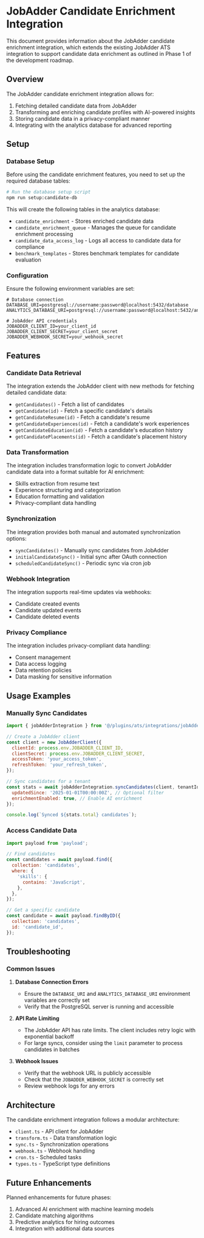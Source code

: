 # JobAdder Candidate Enrichment Integration

This document provides information about the JobAdder candidate enrichment integration, which extends the existing JobAdder ATS integration to support candidate data enrichment as outlined in Phase 1 of the development roadmap.

## Overview

The JobAdder candidate enrichment integration allows for:

1. Fetching detailed candidate data from JobAdder
2. Transforming and enriching candidate profiles with AI-powered insights
3. Storing candidate data in a privacy-compliant manner
4. Integrating with the analytics database for advanced reporting

## Setup

### Database Setup

Before using the candidate enrichment features, you need to set up the required database tables:

```bash
# Run the database setup script
npm run setup:candidate-db
```

This will create the following tables in the analytics database:

- `candidate_enrichment` - Stores enriched candidate data
- `candidate_enrichment_queue` - Manages the queue for candidate enrichment processing
- `candidate_data_access_log` - Logs all access to candidate data for compliance
- `benchmark_templates` - Stores benchmark templates for candidate evaluation

### Configuration

Ensure the following environment variables are set:

```
# Database connection
DATABASE_URI=postgresql://username:password@localhost:5432/database
ANALYTICS_DATABASE_URI=postgresql://username:password@localhost:5432/analytics

# JobAdder API credentials
JOBADDER_CLIENT_ID=your_client_id
JOBADDER_CLIENT_SECRET=your_client_secret
JOBADDER_WEBHOOK_SECRET=your_webhook_secret
```

## Features

### Candidate Data Retrieval

The integration extends the JobAdder client with new methods for fetching detailed candidate data:

- `getCandidates()` - Fetch a list of candidates
- `getCandidate(id)` - Fetch a specific candidate's details
- `getCandidateResume(id)` - Fetch a candidate's resume
- `getCandidateExperiences(id)` - Fetch a candidate's work experiences
- `getCandidateEducation(id)` - Fetch a candidate's education history
- `getCandidatePlacements(id)` - Fetch a candidate's placement history

### Data Transformation

The integration includes transformation logic to convert JobAdder candidate data into a format suitable for AI enrichment:

- Skills extraction from resume text
- Experience structuring and categorization
- Education formatting and validation
- Privacy-compliant data handling

### Synchronization

The integration provides both manual and automated synchronization options:

- `syncCandidates()` - Manually sync candidates from JobAdder
- `initialCandidateSync()` - Initial sync after OAuth connection
- `scheduledCandidateSync()` - Periodic sync via cron job

### Webhook Integration

The integration supports real-time updates via webhooks:

- Candidate created events
- Candidate updated events
- Candidate deleted events

### Privacy Compliance

The integration includes privacy-compliant data handling:

- Consent management
- Data access logging
- Data retention policies
- Data masking for sensitive information

## Usage Examples

### Manually Sync Candidates

```javascript
import { jobAdderIntegration } from '@/plugins/ats/integrations/jobAdder';

// Create a JobAdder client
const client = new JobAdderClient({
  clientId: process.env.JOBADDER_CLIENT_ID,
  clientSecret: process.env.JOBADDER_CLIENT_SECRET,
  accessToken: 'your_access_token',
  refreshToken: 'your_refresh_token',
});

// Sync candidates for a tenant
const stats = await jobAdderIntegration.syncCandidates(client, tenantId, {
  updatedSince: '2025-01-01T00:00:00Z', // Optional filter
  enrichmentEnabled: true, // Enable AI enrichment
});

console.log(`Synced ${stats.total} candidates`);
```

### Access Candidate Data

```javascript
import payload from 'payload';

// Find candidates
const candidates = await payload.find({
  collection: 'candidates',
  where: {
    'skills': {
      contains: 'JavaScript',
    },
  },
});

// Get a specific candidate
const candidate = await payload.findByID({
  collection: 'candidates',
  id: 'candidate_id',
});
```

## Troubleshooting

### Common Issues

1. **Database Connection Errors**
   - Ensure the `DATABASE_URI` and `ANALYTICS_DATABASE_URI` environment variables are correctly set
   - Verify that the PostgreSQL server is running and accessible

2. **API Rate Limiting**
   - The JobAdder API has rate limits. The client includes retry logic with exponential backoff
   - For large syncs, consider using the `limit` parameter to process candidates in batches

3. **Webhook Issues**
   - Verify that the webhook URL is publicly accessible
   - Check that the `JOBADDER_WEBHOOK_SECRET` is correctly set
   - Review webhook logs for any errors

## Architecture

The candidate enrichment integration follows a modular architecture:

- `client.ts` - API client for JobAdder
- `transform.ts` - Data transformation logic
- `sync.ts` - Synchronization operations
- `webhook.ts` - Webhook handling
- `cron.ts` - Scheduled tasks
- `types.ts` - TypeScript type definitions

## Future Enhancements

Planned enhancements for future phases:

1. Advanced AI enrichment with machine learning models
2. Candidate matching algorithms
3. Predictive analytics for hiring outcomes
4. Integration with additional data sources